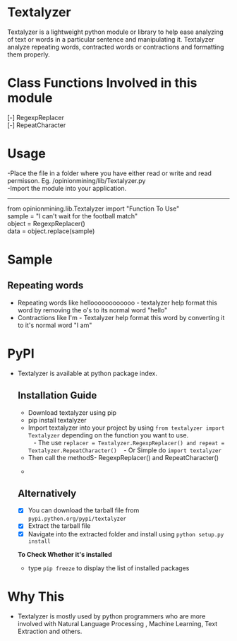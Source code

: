 # Textalyzer
Textalyzer is a lightweight python module or library to help ease analyzing of text or words in a particular sentence and manipulating it.
Textalyzer analyze repeating words, contracted words or contractions and formatting them properly.

# Class Functions Involved in this module
  [-] RegexpReplacer <br>
  [-] RepeatCharacter

# Usage
  -Place the file in a folder where you have either read or write and read permisson. Eg. /opinionmining/lib/Textalyzer.py<br/>
  -Import the module into your application.<br/>
   <hr/> 
    from opinionmining.lib.Textalyzer import "Function To Use" <br>
    sample = "I can't wait for the football match" <br>
    object = RegexpReplacer() <br>
    data = object.replace(sample)<br>

# Sample
  ## Repeating words
  - Repeating words like helloooooooooooo - textalyzer help format this word by removing the o's to its normal word "hello"<br/>
  - Contractions like I'm - Textalyzer help format this word by converting it to it's normal word "I am"
# PyPI
- Textalyzer is available at python package index.
  ## Installation Guide
    - Download textalyzer using pip<br>
    - pip install textalyzer<br>
    - Import textalyzer into your project by using ```from textalyzer import Textalyzer``` depending on the   function you want to use.<br>
    - The use ``` replacer = Textalyzer.RegexpReplacer() and repeat = Textalyzer.RepeatCharacter() ``` 
    - Or Simple do ```import textalyzer```
    - Then call the methodS- RegexpReplacer() and RepeatCharacter()
    - ``` replacer = RegexpReplacer() or repeat = RepeatCharacter()
      ```
    
  ## Alternatively
    - [x] You can download the tarball file from `pypi.python.org/pypi/textalyzer`
    - [x] Extract the tarball file
    - [x] Navigate into the extracted folder and install using `python setup.py install`
    
  **To Check Whether it's installed**
  - type  `pip freeze` to display the list of installed packages
# Why This
- Textalyzer is mostly used by python programmers who are more involved with Natural Language Processing , Machine Learning, Text Extraction and others.
